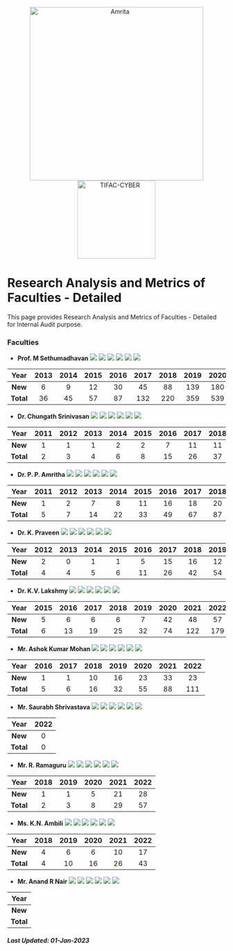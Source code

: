 <p align="center">
    <img src="https://amrita-tifac-cyber-blockchain.github.io/Amrita-TIFAC-Cyber-Blockchain/AVV_PNG.png" alt ="Amrita" width="400" />
    <img src="https://amrita-tifac-cyber-blockchain.github.io/Amrita-TIFAC-Cyber-Blockchain/TIFAC-CORE_in_Cyber_Security.png" alt ="TIFAC-CYBER" width="180" />
</p>

# Research Analysis and Metrics of Faculties - Detailed

This page provides Research Analysis and Metrics of Faculties - Detailed for Internal Audit purpose.

### Faculties

- **Prof. M Sethumadhavan**
![](https://img.shields.io/badge/Cites/year-63.06-blue)
![](https://img.shields.io/badge/Cites/paper-12.46-blue)
![](https://img.shields.io/badge/Authors/paper-2.96-blue)
![](https://img.shields.io/badge/g_index-30-green)
![](https://img.shields.io/badge/hA_index-5-green)
![](https://img.shields.io/badge/hI,_annual_index-0.44-purple)

| Year | 2013	| 2014 | 2015	| 2016 | 2017	| 2018 | 2019 | 2020 | 2021 | 2022 |
|:----:|:----:|:----:|:----:|:----:|:----:|:----:|:----:|:----:|:----:|:----:|
| **New**	 | 6  | 9  | 12 | 30 | 45  | 88  | 139 | 180 | 265 | 205 |
| **Total**  | 36 | 45 | 57 | 87 | 132 | 220 | 359 | 539 | 804 | 1009 |

- **Dr. Chungath Srinivasan**
![](https://img.shields.io/badge/Cites/year-8.07-blue)
![](https://img.shields.io/badge/Cites/paper-5.38-blue)
![](https://img.shields.io/badge/Authors/paper-3.10-blue)
![](https://img.shields.io/badge/g_index-10-green)
![](https://img.shields.io/badge/hA_index-2-green)
![](https://img.shields.io/badge/hI,_annual_index-0.21-purple)

| Year | 2011 | 2012 | 2013	| 2014 | 2015	| 2016 | 2017	| 2018 | 2019 | 2020 | 2021 | 2022 |
|:----:|:----:|:----:|:----:|:----:|:----:|:----:|:----:|:----:|:----:|:----:|:----:|:----:|
| **New**	| 1 | 1 | 1 | 2 | 2 | 7 | 11 |	11 | 10	| 17 | 15 | 34 | 
| **Total** | 2	| 3 | 4 | 6 | 8	| 15 | 26 | 37 | 47	| 64 | 79 | 113 |

- **Dr. P. P. Amritha**
![](https://img.shields.io/badge/Cites/year-18.92-blue)
![](https://img.shields.io/badge/Cites/paper-5.23-blue)
![](https://img.shields.io/badge/Authors/paper-2.91-blue)
![](https://img.shields.io/badge/g_index-14-green)
![](https://img.shields.io/badge/hA_index-3-green)
![](https://img.shields.io/badge/hI,_annual_index-0.31-purple)

| Year | 2011 | 2012 | 2013	| 2014 | 2015	| 2016 | 2017	| 2018 | 2019 | 2020 | 2021 | 2022 |
|:----:|:----:|:----:|:----:|:----:|:----:|:----:|:----:|:----:|:----:|:----:|:----:|:----:|
| **New** | 1 |	2 |	7 |	8 |	11 | 16 | 18 | 20 | 20 | 36 | 52 | 51 | 
| **Total** | 5	| 7 | 14 | 22 |	33 | 49 | 67 | 87 | 107 | 143 | 195 | 246 |

- **Dr. K. Praveen**
![](https://img.shields.io/badge/Cites/year-10.42-blue)
![](https://img.shields.io/badge/Cites/paper-3.29-blue)
![](https://img.shields.io/badge/Authors/paper-2.68-blue)
![](https://img.shields.io/badge/g_index-9-green)
![](https://img.shields.io/badge/hA_index-3-green)
![](https://img.shields.io/badge/hI,_annual_index-0.25-purple)

| Year | 2012 | 2013	| 2014 | 2015	| 2016 | 2017	| 2018 | 2019 | 2020 | 2021 | 2022 |
|:----:|:----:|:----:|:----:|:----:|:----:|:----:|:----:|:----:|:----:|:----:|:----:|
| **New** |	2 |	0 |	1 |	1 |	5 | 15 | 16 | 12 | 18 | 29 | 24 | 
| **Total** | 4	| 4	| 5 | 6 | 11 | 26 |	42 | 54 | 72 | 101 | 125 |

- **Dr. K.V. Lakshmy**
![](https://img.shields.io/badge/Cites/year-16.27-blue)
![](https://img.shields.io/badge/Cites/paper-8.14-blue)
![](https://img.shields.io/badge/Authors/paper-2.91-blue)
![](https://img.shields.io/badge/g_index-13-green)
![](https://img.shields.io/badge/hA_index-4-green)
![](https://img.shields.io/badge/hI,_annual_index-0.36-purple)

| Year | 2015	| 2016 | 2017	| 2018 | 2019 | 2020 | 2021 | 2022 |
|:----:|:----:|:----:|:----:|:----:|:----:|:----:|:----:|:----:|
| **New** | 5 |	6 |	6 |	6 |	7 | 42 | 48 | 57 |
| **Total** | 6 | 13 | 19 | 25 | 32 | 74 | 122 | 179 |

- **Mr. Ashok Kumar Mohan**
![](https://img.shields.io/badge/Cites/year-3.96-blue)
![](https://img.shields.io/badge/Cites/paper-4.27-blue)
![](https://img.shields.io/badge/Authors/paper-3.12-blue)
![](https://img.shields.io/badge/g_index-9-green)
![](https://img.shields.io/badge/hA_index-3-green)
![](https://img.shields.io/badge/hI,_annual_index-0.14-purple)

| Year | 2016 | 2017 | 2018 | 2019 | 2020 | 2021 | 2022 |
|:----:|:----:|:----:|:----:|:----:|:----:|:----:|:----:|
| **New** |	1 |	1 |	10 | 16 | 23 | 33 |	23 |
| **Total** | 5 | 6	| 16 | 32 |	55 | 88 | 111 |

- **Mr. Saurabh Shrivastava**
![](https://img.shields.io/badge/Cites/year-2.00-blue)
![](https://img.shields.io/badge/Cites/paper-2.00-blue) 
![](https://img.shields.io/badge/Authors/paper-2.00-blue)
![](https://img.shields.io/badge/g_index-1-green)
![](https://img.shields.io/badge/hA_index-1-green)
![](https://img.shields.io/badge/hI,_annual_index-1.00-purple)

| Year | 2022 |
|:----:|:----:|
| **New** | 0 |
| **Total** | 0 |

- **Mr. R. Ramaguru**
![](https://img.shields.io/badge/Cites/year-5.18-blue)
![](https://img.shields.io/badge/Cites/paper-4.75-blue)
![](https://img.shields.io/badge/Authors/paper-2.58-blue)
![](https://img.shields.io/badge/g_index-7-green)
![](https://img.shields.io/badge/hA_index-3-green)
![](https://img.shields.io/badge/hI,_annual_index-0.18-purple)

| Year | 2018 | 2019 | 2020 | 2021 | 2022 |
|:----:|:----:|:----:|:----:|:----:|:----:|
| **New** | 1 | 1 | 5 | 21 | 28 |
| **Total** | 2 | 3	| 8 | 29 | 57 |

- **Ms. K.N. Ambili**
![](https://img.shields.io/badge/Cites/year-8.60-blue)
![](https://img.shields.io/badge/Cites/paper-4.30-blue)
![](https://img.shields.io/badge/Authors/paper-2.70-blue)
![](https://img.shields.io/badge/g_index-6-green)
![](https://img.shields.io/badge/hA_index-2-green)
![](https://img.shields.io/badge/hI,_annual_index-0.40-purple)

| Year | 2018 | 2019 | 2020 | 2021 | 2022 |
|:----:|:----:|:----:|:----:|:----:|:----:|
| **New** | 4 | 6 | 6 | 10 | 17 |
| **Total**	| 4	| 10 | 16 | 26 | 43  |

- **Mr. Anand R Nair**
![](https://img.shields.io/badge/Cites/year-0.00-blue)
![](https://img.shields.io/badge/Cites/paper-0.00-blue)
![](https://img.shields.io/badge/Authors/paper-3.00-blue)
![](https://img.shields.io/badge/g_index-0-green)
![](https://img.shields.io/badge/hA_index-0-green)
![](https://img.shields.io/badge/hI,_annual_index-0.00-purple)

| Year | 
|:----:|
| **New** |
| **Total**	| 

##### Last Updated: 01-Jan-2023
